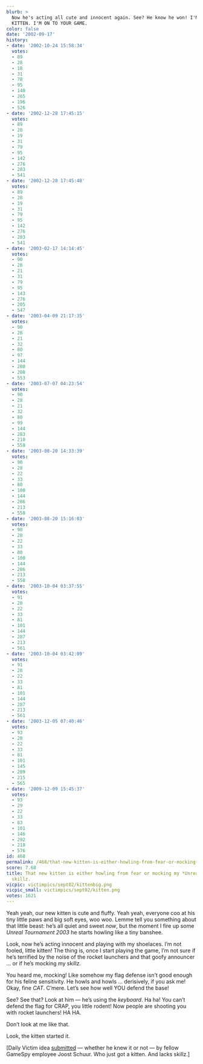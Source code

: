 ```yaml
---
blurb: >
  Now he's acting all cute and innocent again. See? He know he won! I'M WATCHING YOU,
  KITTEN. I'M ON TO YOUR GAME.
color: false
date: '2002-09-17'
history:
- date: '2002-10-24 15:58:34'
  votes:
  - 89
  - 28
  - 18
  - 31
  - 78
  - 95
  - 140
  - 265
  - 196
  - 526
- date: '2002-12-28 17:45:15'
  votes:
  - 89
  - 28
  - 19
  - 31
  - 79
  - 95
  - 142
  - 276
  - 203
  - 541
- date: '2002-12-28 17:45:48'
  votes:
  - 89
  - 28
  - 19
  - 31
  - 79
  - 95
  - 142
  - 276
  - 203
  - 541
- date: '2003-02-17 14:14:45'
  votes:
  - 90
  - 28
  - 21
  - 31
  - 79
  - 95
  - 143
  - 276
  - 205
  - 547
- date: '2003-04-09 21:17:35'
  votes:
  - 90
  - 28
  - 21
  - 32
  - 80
  - 97
  - 144
  - 280
  - 208
  - 553
- date: '2003-07-07 04:23:54'
  votes:
  - 90
  - 28
  - 21
  - 32
  - 80
  - 99
  - 144
  - 283
  - 210
  - 558
- date: '2003-08-20 14:33:39'
  votes:
  - 90
  - 28
  - 22
  - 33
  - 80
  - 100
  - 144
  - 286
  - 213
  - 558
- date: '2003-08-20 15:16:03'
  votes:
  - 90
  - 28
  - 22
  - 33
  - 80
  - 100
  - 144
  - 286
  - 213
  - 558
- date: '2003-10-04 03:37:55'
  votes:
  - 91
  - 28
  - 22
  - 33
  - 81
  - 101
  - 144
  - 287
  - 213
  - 561
- date: '2003-10-04 03:42:09'
  votes:
  - 91
  - 28
  - 22
  - 33
  - 81
  - 101
  - 144
  - 287
  - 213
  - 561
- date: '2003-12-05 07:40:46'
  votes:
  - 93
  - 28
  - 22
  - 33
  - 81
  - 101
  - 145
  - 289
  - 215
  - 565
- date: '2009-12-09 15:45:37'
  votes:
  - 93
  - 29
  - 22
  - 33
  - 83
  - 101
  - 146
  - 292
  - 218
  - 576
id: 468
permalink: /468/that-new-kitten-is-either-howling-from-fear-or-mocking-my-unreal-tournament-skillz/
score: 7.68
title: That new kitten is either howling from fear or mocking my *Unreal Tournament*
  skillz.
vicpic: victimpics/sept02/kittenbig.png
vicpic_small: victimpics/sept02/kitten.png
votes: 1621
---
```


Yeah yeah, our new kitten is cute and fluffy. Yeah yeah, everyone coo at
his tiny little paws and big soft eyes, woo woo. Lemme tell you
something about that little beast: he’s all quiet and sweet *now*, but
the moment I fire up some *Unreal Tournament 2003* he starts howling
like a tiny banshee.

Look, now he’s acting innocent and playing with my shoelaces. I’m not
fooled, little kitten! The thing is, once I start playing the game, I’m
not sure if he’s terrified by the noise of the rocket launchers and that
goofy announcer ... or if he’s mocking my skillz.

You heard me, mocking! Like somehow my flag defense isn’t good enough
for his feline sensitivity. He howls and howls ... derisively, if you
ask me! Okay, fine *CAT*. C’mere. Let’s see how well YOU defend the
base!

See? See that? Look at him — he’s using the *keyboard*. Ha ha! You
can’t defend the flag for CRAP, you little rodent! Now people are
shooting you with rocket launchers! HA HA.

Don’t look at me like that.

Look, the kitten started it.

\[Daily Victim idea [submitted](mailto:feedback@gamespy.com) — whether
he knew it or not — by fellow GameSpy employee Joost Schuur. Who just
got a kitten. And lacks skillz.\]